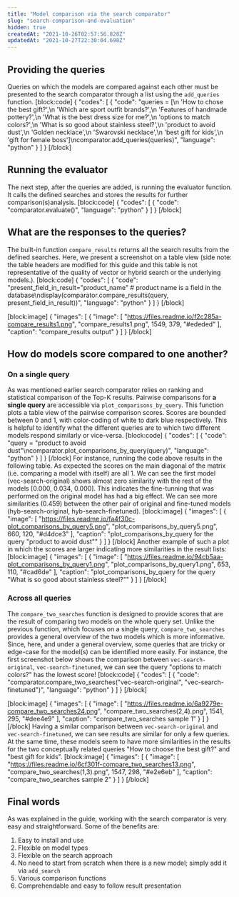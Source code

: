 ```yaml
---
title: "Model comparison via the search comparator"
slug: "search-comparison-and-evaluation"
hidden: true
createdAt: "2021-10-26T02:57:56.828Z"
updatedAt: "2021-10-27T22:30:04.698Z"
---
```

## Providing the queries
Queries on which the models are compared against each other must be presented to the search comparator through a list using the `add_queries` function.
[block:code]
{
  "codes": [
    {
      "code": "queries = [\n     'How to chose the best gift?',\n     'Which are sport outfit brands?',\n     'Features of handmade pottery?',\n     'What is the best dress size for me?',\n     'options to match colors?',\n     'What is so good about stainless steel?',\n     'product to avoid dust',\n     'Golden necklace',\n     'Swarovski necklace',\n     'best gift for kids',\n     'gift for female boss']\ncomparator.add_queries(queries)",
      "language": "python"
    }
  ]
}
[/block]
##  Running the evaluator
The next step, after the queries are added, is running the evaluator function. It calls the defined searches and stores the results for further comparison(s)analysis.
[block:code]
{
  "codes": [
    {
      "code": "comparator.evaluate()",
      "language": "python"
    }
  ]
}
[/block]
## What are the responses to the queries?
The built-in function `compare_results` returns all the search results from the defined searches. Here, we present a screenshot on a table view (side note: the table headers are modified for this guide and this table is not representative of the quality of vector or hybrid search or the underlying models.).
[block:code]
{
  "codes": [
    {
      "code": "present_field_in_result=\"product_name\"    # product name is a field in the database\ndisplay(comparator.compare_results(query, present_field_in_result))",
      "language": "python"
    }
  ]
}
[/block]

[block:image]
{
  "images": [
    {
      "image": [
        "https://files.readme.io/f2c285a-compare_results1.png",
        "compare_results1.png",
        1549,
        379,
        "#ededed"
      ],
      "caption": "compare_results output"
    }
  ]
}
[/block]
## How do models score compared to one another?
### On a single query
As was mentioned earlier search comparator relies on ranking and statistical comparison of the Top-K results. Pairwise comparisons for **a single query** are accessible via `plot_comparisons_by_query`. This function plots a table view of the pairwise comparison scores. Scores are bounded between 0 and 1, with color-coding of white to dark blue respectively. This is helpful to identify what the different queries are to which two different models respond similarly or vice-versa.
[block:code]
{
  "codes": [
    {
      "code": "query = \"product to avoid dust\"\ncomparator.plot_comparisons_by_query(query)",
      "language": "python"
    }
  ]
}
[/block]
For instance, running the code above results in the following table. As expected the scores on the main diagonal of the matrix (i.e. comparing a model with itself) are all 1. We can see the first model (vec-search-original) shows almost zero similarity with the rest of the models [0.000, 0.034, 0.000]. This indicates the fine-tunning that was performed on the original model has had a big effect. We can see more similarities (0.459) between the other pair of original and fine-tuned models (hyb-search-original, hyb-search-finetuned).
[block:image]
{
  "images": [
    {
      "image": [
        "https://files.readme.io/fa4f30c-plot_comparisons_by_query5.png",
        "plot_comparisons_by_query5.png",
        660,
        120,
        "#d4dce3"
      ],
      "caption": "plot_comparisons_by_query for the query \"product to avoid dust\""
    }
  ]
}
[/block]
Another example of such a plot in which the scores are larger indicating more similarities in the result lists:
[block:image]
{
  "images": [
    {
      "image": [
        "https://files.readme.io/94cb5aa-plot_comparisons_by_query1.png",
        "plot_comparisons_by_query1.png",
        653,
        110,
        "#cad6de"
      ],
      "caption": "plot_comparisons_by_query for the query \"What is so good about stainless steel?\""
    }
  ]
}
[/block]
### Across all queries
The `compare_two_searches` function is designed to provide scores that are the result of comparing two models on the whole query set. Unlike the previous function, which focuses on a single query, `compare_two_searches` provides a general overview of the two models which is more informative. Since, here, and under a general overview, some queries that are tricky or edge-case for the model(s) can be identified more easily. For instance, the first screenshot below shows the comparison between  `vec-search-original`, `vec-search-finetuned`, we can see the query "options to match colors?" has the lowest score!
[block:code]
{
  "codes": [
    {
      "code": "comparator.compare_two_searches(\"vec-search-original\", \"vec-search-finetuned\")",
      "language": "python"
    }
  ]
}
[/block]

[block:image]
{
  "images": [
    {
      "image": [
        "https://files.readme.io/6a9279e-compare_two_searches24.png",
        "compare_two_searches(2,4).png",
        1541,
        295,
        "#dee4e9"
      ],
      "caption": "compare_two_searches sample 1"
    }
  ]
}
[/block]
Having a similar comparison between `vec-search-original` and `vec-search-finetuned`, we can see results are similar for only a few queries. At the same time, these models seem to have more similarities in the results for the two conceptually related queries "How to choose the best gift?" and "best gift for kids".
[block:image]
{
  "images": [
    {
      "image": [
        "https://files.readme.io/6cf301f-compare_two_searches13.png",
        "compare_two_searches(1,3).png",
        1547,
        298,
        "#e2e6eb"
      ],
      "caption": "compare_two_searches sample 2"
    }
  ]
}
[/block]
## Final words
As was explained in the guide, working with the search comparator is very easy and straightforward. Some of the benefits are:
1. Easy to install and use
2. Flexible on model types
3. Flexible on the search approach
4. No need to start from scratch when there is a new model; simply add it via `add_search`
5. Various comparison functions
6. Comprehendable and easy to follow result presentation